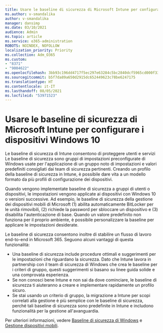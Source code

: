 ```yaml
---
title: Usare le baseline di sicurezza di Microsoft Intune per configurare i dispositivi Windows 10
ms.author: v-smandalika
author: v-smandalika
manager: dansimp
ms.date: 03/10/2021
audience: Admin
ms.topic: article
ms.service: o365-administration
ROBOTS: NOINDEX, NOFOLLOW
localization_priority: Priority
ms.collection: Adm_O365
ms.custom:
- "8371"
- "9004622"
ms.openlocfilehash: 3bb93c196dd4717f5ec297e63284c5bc2840dcf5965cd000f336fde1e982a061
ms.sourcegitcommit: b5f7da89a650d2915dc652449623c78be6247175
ms.translationtype: HT
ms.contentlocale: it-IT
ms.lasthandoff: 08/05/2021
ms.locfileid: "53971523"
---
```

# <a name="use-the-microsoft-intune-security-baselines-for-configuring-windows-10-devices"></a>Usare le baseline di sicurezza di Microsoft Intune per configurare i dispositivi Windows 10

Le baseline di sicurezza di Intune consentono di proteggere utenti e servizi Le baseline di sicurezza sono gruppi di impostazioni preconfigurate di Windows usate per l'applicazione di un gruppo noto di impostazioni e valori predefiniti consigliati dai team di sicurezza pertinenti. Creando un profilo della baseline di sicurezza in Intune, è possibile dare vita a un modello formato da più profili di configurazione dei dispositivi.

Quando vengono implementate baseline di sicurezza a gruppi di utenti o dispositivi, le impostazioni vengono applicate ai dispositivi con Windows 10 o versioni successive. Ad esempio, le baseline di sicurezza della gestione dei dispositivi mobili di Microsoft (1) abilita automaticamente BitLocker per le unità rimovibili, (2) richiede la password per sbloccare un dispositivo e (3) disabilita l'autenticazione di base. Quando un valore predefinito non funziona per il proprio ambiente, è possibile personalizzare la baseline per applicare le impostazioni desiderate.

Le baseline di sicurezza consentono inoltre di stabilire un flusso di lavoro end-to-end in Microsoft 365. Seguono alcuni vantaggi di questa funzionalità:
- Una baseline di sicurezza include procedure ottimali e suggerimenti per le impostazioni che riguardano la sicurezza. Dato che Intune lavora in partnership con il team di sicurezza di Windows che crea le baseline per i criteri di gruppo, questi suggerimenti si basano su linee guida solide e una comprovata esperienza.
- Se non conosci bene Intune e non sai da dove cominciare, le baseline di sicurezza ti aiuteranno a creare e implementare rapidamente un profilo sicuro.
- Se stai usando un criterio di gruppo, la migrazione a Intune per scopi correlati alla gestione è più semplice con le baseline di sicurezza, perché tali baseline di sicurezza sono predefinite in Intune e includono funzionalità per la gestione all'avanguardia.

Per ulteriori informazioni, vedere [Baseline di sicurezza di Windows](https://docs.microsoft.com/windows/security/threat-protection/windows-security-baselines) e [Gestione dispositivi mobili](https://docs.microsoft.com/windows/client-management/mdm/).